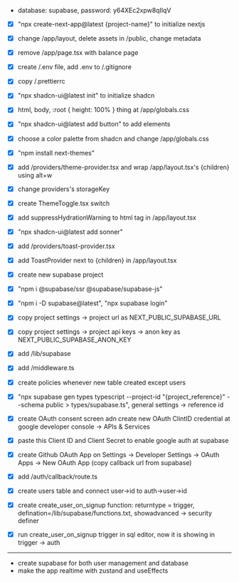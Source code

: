 - database: supabase, password: y64XEc2xpw8qIlqV

- [x] "npx create-next-app@latest {project-name}" to initialize nextjs
- [x] change /app/layout, delete assets in /public, change metadata
- [x] remove /app/page.tsx with balance page
- [x] create /.env file, add .env to /.gitignore
- [x] copy /.prettierrc

- [x] "npx shadcn-ui@latest init" to initialize shadcn
- [x] html, body, :root { height: 100% } thing at /app/globals.css
- [x] "npx shadcn-ui@latest add button" to add elements
- [x] choose a color palette from shadcn and change /app/globals.css

- [x] "npm install next-themes"
- [x] add /providers/theme-provider.tsx and wrap /app/layout.tsx's {children} using alt+w
- [x] change providers's storageKey
- [x] create ThemeToggle.tsx switch
- [x] add suppressHydrationWarning to html tag in /app/layout.tsx

- [x] "npx shadcn-ui@latest add sonner"
- [x] add /providers/toast-provider.tsx
- [x] add ToastProvider next to {children} in /app/layout.tsx

- [x] create new supabase project
- [x] "npm i @supabase/ssr @supabase/supabase-js"
- [x] "npm i -D supabase@latest", "npx supabase login"
- [x] copy project settings -> project url as NEXT_PUBLIC_SUPABASE_URL
- [x] copy project settings -> project api keys -> anon key as NEXT_PUBLIC_SUPABASE_ANON_KEY
- [x] add /lib/supabase
- [x] add /middleware.ts
- [x] create policies whenever new table created except users
- [x] "npx supabase gen types typescript --project-id "{project_reference}" --schema public > types/supabase.ts", general settings -> reference id

- [x] create OAuth consent screen adn create new OAuth ClintID credential at google developer console -> APIs & Services
- [x] paste this Client ID and Client Secret to enable google auth at supabase
- [x] create Github OAuth App on Settings -> Developer Settings -> OAuth Apps -> New OAuth App (copy callback url from supabase)
- [x] add /auth/callback/route.ts
- [x] create users table and connect user->id to auth->user->id
- [x] create create_user_on_signup function: returntype = trigger, defination=/lib/supabase/functions.txt, showadvanced -> security definer
- [x] run create_user_on_signup trigger in sql editor, now it is showing in trigger -> auth

---

- create supabase for both user management and database
- make the app realtime with zustand and useEffects
